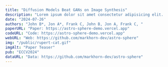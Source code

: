 ```yaml
---
title: "Diffusion Models Beat GANs on Image Synthesis"
description: "Lorem ipsum dolor sit amet consectetur adipisicing elit. Molestias earum quod quo repellat blanditiis est iste eos dolorem! Voluptatibus corporis totam sed unde est iusto neque iure natus adipisci omnis."
date: "2024-07-26"
authors: "John B*, Jon A*, Frank C, John B, Jon A, Frank C, "
paperURL: "Paper: https://astro-sphere-demo.vercel.app"
codeURL: "Code: https://astro-sphere-demo.vercel.app"
webURL: "Web: https://github.com/markhorn-dev/astro-sphere"
img: "/public/rupert-cat.gif"
imgAlt: "Paper Teaser"
pub: "ECCV2024"
dataURL: "Data: https://github.com/markhorn-dev/astro-sphere"
---
```


